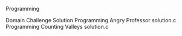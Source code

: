 



Programming

DomainChallengeSolutionProgrammingAngry Professorsolution.cProgrammingCounting Valleyssolution.c
